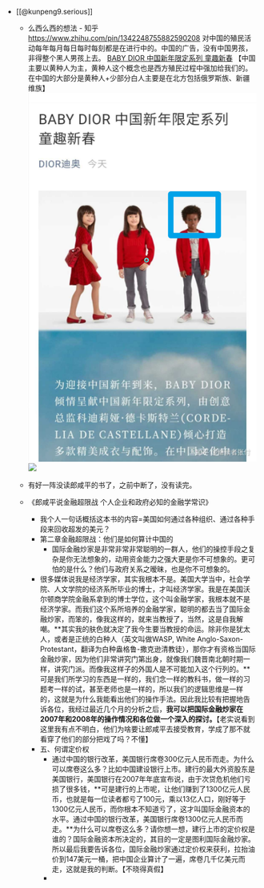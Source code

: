 -  [[@kunpeng9.serious]]
    - 么西么西的想法 - 知乎
https://www.zhihu.com/pin/1342248755882590208
        对中国的殖民活动每年每月每日每时每刻都是在进行中的。中国的广告，没有中国男孩，非得整个黑人男孩上去。
        [BABY DIOR 中国新年限定系列 童趣新春](https://mp.weixin.qq.com/s/6VrCnzdmH3mnCmKsrpoH6A) 【中国主要以黄种人为主，黄种人这个概念也是西方殖民过程中强加给我们的。在中国的大部分是黄种人+少部分白人主要是在北方包括俄罗斯族、新疆维族】
        ![](https://raw.githubusercontent.com/kunpeng9/PicgoPicture2020-10-18/master/20210211092427.png)
        ![](https://raw.githubusercontent.com/kunpeng9/PicgoPicture2020-10-18/master/20210211092905.png)
        
    - 有好一阵没读郎咸平的书了，之前中断了，没有读完。
    - 《郎咸平说金融超限战 个人企业和政府必知的金融学常识》
        -  我个人一句话概括这本书的内容=美国如何通过各种组织、通过各种手段来回收超发的美元？
        - 第二章金融超限战：他们是如何算计中国的
            - 国际金融炒家是非常非常非常聪明的一群人，他们的操控手段之复杂是你无法想象的，动用资金能力之强大更是你不可想象的。更可怕的是什么？他们与政府关系之暧昧，也是你不可想象的。
        - 很多媒体说我是经济学家，其实我根本不是。美国大学当中，社会学院、人文学院的经济系所毕业的博士，才叫经济学家。我是在美国沃尔顿商学院金融系拿到的博士学位，这个叫金融学家，我根本就不是经济学家。而我们这个系所培养的金融学家，聪明的都去当了国际金融炒家，而笨的，像我这样的，就来当教授了，当然，这是自我解嘲。**其实我的肤色就决定了我今生要当教授的命运。除非你是犹太人，或者是正统的白种人（英文叫做WASP, White Anglo-Saxon- Protestant，翻译为白种盎格鲁-撒克逊清教徒），那你才有资格当国际金融炒家，因为他们非常讲究门第出身，就像我们魏晋南北朝时期一样，讲究门派。而像我这样子的外国人是不可能加入这个行列的。**可是我们所学习的东西是一样的，我们念一样的教科书，做一样的习题考一样的试，甚至老师也是一样的，所以我们的逻辑思维是一样的，这就是为什么我能看出他们的操作手法。因此我比较有把握地告诉各位，我经过最近几个月的分析之后，**我可以把国际金融炒家在2007年和2008年的操作情况和各位做一个深入的探讨。**【老实说看到这里我有点不明白，他们为啥要让郎咸平去接受教育，学成了那不就看穿了他们的部分把戏了吗？不懂】
        - 五、何谓定价权
            - 通过中国的银行改革，美国银行席卷300亿元人民币而走。为什么可以席卷这么多？比如中国建设银行上市。建行的最大外资股东是美国银行，美国银行在2007年年底宣布说，由于次贷危机他们亏损了很多钱，**可是建行的上市呢，让他们赚到了1300亿元人民币，也就是每一位读者都亏了100元，乘以13亿人口，刚好等于1300亿元人民币，而你根本不知道亏了，这才叫国际金融资本的水平。通过中国的银行改革，美国银行席卷1300亿元人民币而走。**为什么可以席卷这么多？请你想一想，建行上市的定价权是谁的？国际金融资本所决定的，其目的一定是图利国际金融炒家。所以最后我要告诉各位，国际金融炒家通过定价权来获利，拉抬油价到147美元一桶，把中国企业算计了一遍，席卷几千亿美元而走，这就是我的判断。【不晓得真假】
            - 

